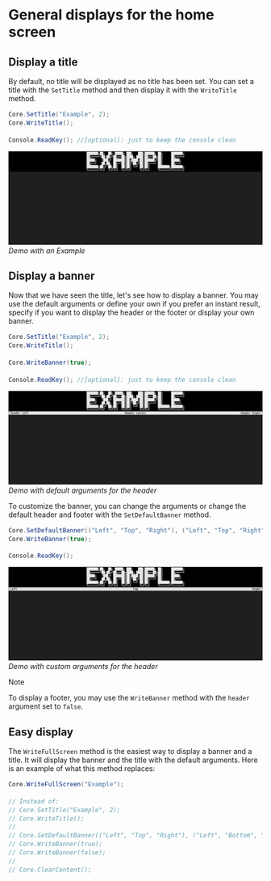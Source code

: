 # General displays for the home screen

## Display a title

By default, no title will be displayed as no title has been set. You can set a title with the `SetTitle` method and then display it with the `WriteTitle` method.

```csharp
Core.SetTitle("Example", 2);
Core.WriteTitle();

Console.ReadKey(); //[optional]: just to keep the console clean
```

![title](../images/title.png)
*Demo with an Example*

## Display a banner

Now that we have seen the title, let's see how to display a banner. You may use the default arguments or define your own if you prefer an instant result, specify if you want to display the header or the footer or display your own banner.

```csharp
Core.SetTitle("Example", 2);
Core.WriteTitle();

Core.WriteBanner(true);

Console.ReadKey(); //[optional]: just to keep the console clean
```

![banner](../images/banner.png)
*Demo with default arguments for the header*

To customize the banner, you can change the arguments or change the default header and footer with the `SetDefaultBanner` method.

```csharp
Core.SetDefaultBanner(("Left", "Top", "Right"), ("Left", "Top", "Right"));
Core.WriteBanner(true);

Console.ReadKey();
```

![banner2](../images/banner_customize.png)
*Demo with custom arguments for the header*

> [!NOTE]
> To display a footer, you may use the `WriteBanner` method with the `header` argument set to `false`.

## Easy display

The `WriteFullScreen` method is the easiest way to display a banner and a title. It will display the banner and the title with the default arguments. Here is an example of what this method replaces:

```csharp
Core.WriteFullScreen("Example");

// Instead of:
// Core.SetTitle("Example", 2);
// Core.WriteTitle();
// 
// Core.SetDefaultBanner(("Left", "Top", "Right"), ("Left", "Bottom", "Right"));
// Core.WriteBanner(true);
// Core.WriteBanner(false);
// 
// Core.ClearContent();
```
